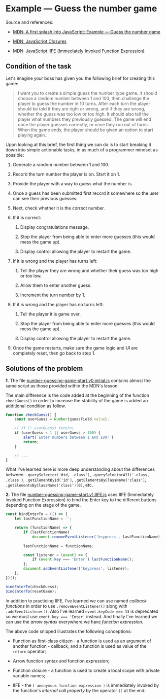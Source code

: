 # Example — Guess the number game

Source and references:

* [MDN: A first splash into JavaScript: Example — Guess the number game](https://developer.mozilla.org/en-US/docs/Learn/JavaScript/First_steps/A_first_splash#example_%E2%80%94_guess_the_number_game)

* [MDN: JavaScript Closures](https://developer.mozilla.org/en-US/docs/Web/JavaScript/Closures)

* [MDN: JavaScript IIFE (Immediately Invoked Function Expression)](https://developer.mozilla.org/en-US/docs/Glossary/IIFE)

## Condition of the task

Let's imagine your boss has given you the following brief for creating this game:

> I want you to create a simple guess the number type game. It should choose a random number between 1 and 100, then challenge the player to guess the number in 10 turns. After each turn the player should be told if they are right or wrong, and if they are wrong, whether the guess was too low or too high. It should also tell the player what numbers they previously guessed. The game will end once the player guesses correctly, or once they run out of turns. When the game ends, the player should be given an option to start playing again.

Upon looking at this brief, the first thing we can do is to start breaking it down into simple actionable tasks, in as much of a programmer mindset as possible:

1. Generate a random number between 1 and 100.

2. Record the turn number the player is on. Start it on 1.

3. Provide the player with a way to guess what the number is.

4. Once a guess has been submitted first record it somewhere so the user can see their previous guesses.

5. Next, check whether it is the correct number.

6. If it is correct:

    1. Display congratulations message.

    2. Stop the player from being able to enter more guesses (this would mess the game up).

    3. Display control allowing the player to restart the game.

7. If it is wrong and the player has turns left:

    1. Tell the player they are wrong and whether their guess was too high or too low.

    2. Allow them to enter another guess.

    3. Increment the turn number by 1.

8. If it is wrong and the player has no turns left:

    1. Tell the player it is game over.

    2. Stop the player from being able to enter more guesses (this would mess the game up).

    3. Display control allowing the player to restart the game.

9. Once the game restarts, make sure the game logic and UI are completely reset, then go back to step 1.

## Solutions of the problem

**1.** The file [number-guessing-game-start.v0.initial.js](./number-guessing-game-start.v0.initial.js) contains almost the same script as those provided within the MDN's lesson.

The main difference is the code added at the beginning of the function `checkGuess()` in order to increase the stability of the game is added an additional condition as follow.
```js
function checkGuess() {
    const userGuess = Number(guessField.value);

    // if (! userGuess) return;
    if (userGuess < 1 || userGuess > 100) {
        alert(`Enter numbers between 1 and 100!`)
        return;
    }

    // ...
}
``` 

What I've learned here is more deep understanding about the differences between:
`.querySelector('#id, .class')`, `.querySelectorAll('.class, .class')`, `.getElementById('id')`, `.getElementsByClassName('class')`, `.getElementsByClassName('class')[0]`, etc.

**2.** The file [number-guessing-game-start.v1.IIFE.js](./number-guessing-game-start.v1.IIFE.js) uses IIFE (Immediately Invoked Function Expression) to bind the Enter key to the different buttons depending on the stage of the game. 

```javascript
const bindEnterTo = (() => {
    let lastFunctionName = '';

    return (functionName) => {    
        if (lastFunctionName)
            document.removeEventListener('keypress', lastFunctionName);
        
        lastFunctionName = functionName;

        const listener = (event) => {
            if (event.key === 'Enter') lastFunctionName();
        };
        document.addEventListener('keypress', listener);
    };
})();

bindEnterTo(checkGuess);
bindEnterTo(resetGame);
```

In addition to practicing IIFE, I've learned we can use named *callback functions* in order to use `.removeEventListener()` along with `.addEventListener()`. Also I've learned `event.keyCode === 13` is deprecated so we must use `event.key === 'Enter'` instead. And finally I've learned we can use the *arrow syntax* everywhere we have *function expression*.

The above code snipped illustrates the following conceptions:

* Function as first-class citizen - a function is used as an argument of another function - callback, and a function is used as value of the `return` operator;

* Arrow function syntax and function expression;

* Function closure - a function is used to create a local scope with private variable names;

* IIFE - the `( anonymous function expression )` is immediately invoked by the function's *internal call property*  by the operator `()` at the end.